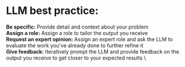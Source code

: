 # LLM best practice:
**Be specific:** Provide detail and context about your problem \
**Assign a role:** Assign a role to tailor the output you receive \
**Request an expert opinion:** Assign an expert role and ask the LLM to evaluate the work you've already done to further refine it \
**Give feedback:** Iteratively prompt the LLM and provide feedback on the output you receive to get closer to your expected results \
